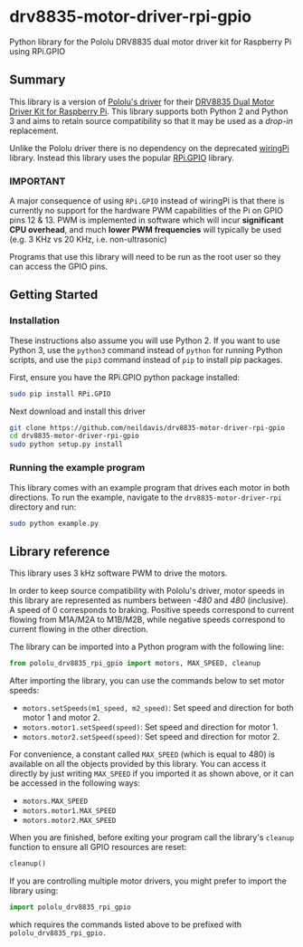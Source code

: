 # drv8835-motor-driver-rpi-gpio
Python library for the Pololu DRV8835 dual motor driver kit for Raspberry Pi using RPi.GPIO

## Summary
This library is a version of [Pololu's driver](https://github.com/pololu/drv8835-motor-driver-rpi) for their [DRV8835 Dual Motor Driver Kit for Raspberry Pi](https://www.pololu.com/product/2753). This library supports both Python 2 and Python 3 and aims to retain source compatibility so that it may be used as a *drop-in* replacement.

Unlike the Pololu driver there is no dependency on the deprecated [wiringPi](http://wiringpi.com/) library. Instead this library uses the popular [RPi.GPIO](https://pypi.org/project/RPi.GPIO/) library.

### **IMPORTANT**
A major consequence of using `RPi.GPIO` instead of wiringPi is that there is currently no support for the hardware PWM capabilities of the Pi on GPIO pins 12 & 13. PWM is implemented in software which will incur **significant CPU overhead**, and much **lower PWM frequencies** will typically be used (e.g. 3 KHz vs 20 KHz, i.e. non-ultrasonic)

Programs that use this library will need to be run as the root user so they can access the GPIO pins.

## Getting Started

### Installation
These instructions also assume you will use Python 2. If you want to use Python 3, use the ```python3``` command instead of ```python``` for running Python scripts, and use the ```pip3``` command instead of ```pip``` to install pip packages.

First, ensure you have the RPi.GPIO python package installed:
```bash
sudo pip install RPi.GPIO
```

Next download and install this driver
```bash
git clone https://github.com/neildavis/drv8835-motor-driver-rpi-gpio
cd drv8835-motor-driver-rpi-gpio
sudo python setup.py install
```

### Running the example program
This library comes with an example program that drives each motor in both directions.  To run the example, navigate to the `drv8835-motor-driver-rpi` directory and run:

```bash
sudo python example.py
```

## Library reference
This library uses 3&nbsp;kHz software PWM to drive the motors.

In order to keep source compatibility with Pololu's driver, motor speeds in this library are represented as numbers between *-480* and *480* (inclusive).  A speed of 0 corresponds to braking.  Positive speeds correspond to current flowing from M1A/M2A to M1B/M2B, while negative speeds correspond to current flowing in the other direction.

The library can be imported into a Python program with the following line:

```python
from pololu_drv8835_rpi_gpio import motors, MAX_SPEED, cleanup
```

After importing the library, you can use the commands below to set motor speeds:

- ```motors.setSpeeds(m1_speed, m2_speed)```: Set speed and direction for both motor 1 and motor 2.
- ```motors.motor1.setSpeed(speed)```: Set speed and direction for motor 1.
- ```motors.motor2.setSpeed(speed)```: Set speed and direction for motor 2.

For convenience, a constant called ```MAX_SPEED``` (which is equal to 480) is available on all the objects provided by this library.  You can access it directly by just writing ```MAX_SPEED``` if you imported it as shown above, or it can be accessed in the following ways:

- ```motors.MAX_SPEED```
- ```motors.motor1.MAX_SPEED```
- ```motors.motor2.MAX_SPEED```

When you are finished, before exiting your program call the library's `cleanup` function to ensure all GPIO resources are reset:
 ```python
 cleanup()
 ```

If you are controlling multiple motor drivers, you might prefer to import the library using:
 ```python
 import pololu_drv8835_rpi_gpio
 ```
 which requires the commands listed above to be prefixed with ```pololu_drv8835_rpi_gpio.```

 